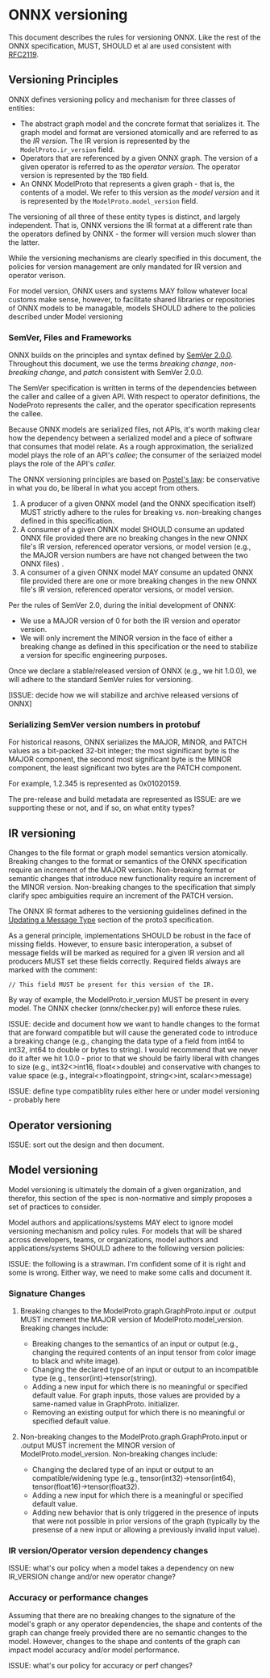 # ONNX versioning

This document describes the rules for versioning ONNX. Like the rest of the ONNX
specification, MUST, SHOULD et al are used consistent with [RFC2119](https://tools.ietf.org/html/rfc2119).  

## Versioning Principles

ONNX defines versioning policy and mechanism for three classes of entities:

* The abstract graph model and the concrete format that serializes it. The graph model and format are versioned atomically and are referred to as the *IR version.* The IR version is  represented by the `ModelProto.ir_version` field.  
* Operators that are referenced by a given ONNX graph. The version of a given operator  is referred to as the *operator version*. The operator version is  represented by the `TBD` field.  
* An ONNX ModelProto that represents a given graph - that is, the contents of a model. We refer to this version as the *model version* and it is represented by the `ModelProto.model_version` field.    

The versioning of all three of these entity types is distinct, and largely independent. That is, ONNX versions the IR format at a different rate than the operators defined by ONNX - the former will version much slower than the latter. 

While the versioning mechanisms are clearly specified in this document, the policies for version management are only mandated for IR version and operator verison. 

For model version, ONNX users and systems MAY follow whatever local customs make sense, however, to facilitate shared libraries or repositories of ONNX models to be managable, models SHOULD adhere to the policies described under Model versioning 



### SemVer, Files and Frameworks

ONNX builds on the principles and syntax defined by [SemVer 2.0.0](http://semver.org/spec/v2.0.0.html). Throughout this document, we use the terms *breaking change*, *non-breaking change*, and *patch* consistent with SemVer 2.0.0. 

The SemVer specification is written in terms of the dependencies between the caller and callee of a given API.  With respect to operator definitions, the NodeProto represents the caller, and the operator specification represents the callee.

Because ONNX models are serialized files, not APIs, it's worth making clear how the dependency between a serialized model and a piece of software that consumes that model relate.  As a rough approximation, the serialized model plays the role of an API's *callee*; the consumer of the seriaized model plays the role of the API's *caller.*

The ONNX versioning principles are based on [Postel's law](https://en.wikipedia.org/wiki/Robustness_principle): be conservative in what you do, be liberal in what you accept from others.  

1. A producer of a given ONNX model (and the ONNX specification itself) MUST strictly adhere to the rules for breaking vs. non-breaking changes defined in this specification.
2. A consumer of a given ONNX model SHOULD consume an updated ONNX file provided there are no breaking changes in the new ONNX file's IR version, referenced operator versions, or model version (e.g., the MAJOR version numbers are have not changed between the two ONNX files) .
3. A consumer of a given ONNX model MAY consume an updated ONNX file provided there are one or more breaking changes in the new ONNX file's IR version, referenced operator versions, or model version.

Per the rules of SemVer 2.0, during the initial development of ONNX:
* We use a MAJOR version of 0 for both the IR version and operator version.
* We will only increment the MINOR version in the face of either a breaking change as defined in this specification or the need to stabilize a version for specific engineering purposes.

Once we declare a stable/released version of ONNX (e.g., we hit 1.0.0), we will adhere to the standard SemVer rules for versioning.

 [ISSUE: decide how we will stabilize and archive released versions of ONNX] 

### Serializing SemVer version numbers in protobuf

For historical reasons, ONNX serializes the MAJOR, MINOR, and PATCH values as a bit-packed 32-bit integer; the most siginificant byte is the MAJOR component, the second most significant byte is the MINOR component, the least significant two bytes are the PATCH component. 

For example, 1.2.345 is represented as 0x01020159.

The pre-release and build metadata are represented as ISSUE: are we supporting these or not, and if so, on what entity types? 





## IR versioning

Changes to the file format or graph model semantics version atomically. Breaking changes to the format or semantics of the ONNX specification require an increment of the MAJOR version.  Non-breaking format or semantic changes that introduce new functionality require an increment of the MINOR version. Non-breaking changes to the specification that simply clarify spec ambiguities require an increment of the PATCH version.  

The ONNX IR format adheres to the versioning guidelines defined in the [Updating a Message Type](https://developers.google.com/protocol-buffers/docs/proto3#updating) section of the proto3 specification.  

As a general principle, implementations SHOULD be robust in the face of missing fields. However, to ensure basic interoperation, a subset of message fields will be marked as required for a given IR version and all producers MUST set these fields correctly. Required fields always are marked with the comment:

    // This field MUST be present for this version of the IR.

By way of example, the ModelProto.ir_version MUST be present in every model.  The ONNX checker (onnx/checker.py) will enforce these rules.

ISSUE: decide and document how we want to handle changes to the format that are forward compatible but will cause the generated code to introduce a breaking change (e.g., changing the data type of a field from int64 to int32, int64 to double or bytes to string).  I would recommend that we never do it after we hit 1.0.0 - prior to that we should be fairly liberal with changes to size (e.g., int32<>int16, float<>double) and conservative with changes to value space (e.g., integral<>floatingpoint, string<>int, scalar<>message)

ISSUE: define type compatiblity rules either here or under model versioning - probably here

## Operator versioning

ISSUE: sort out the design and then document.

## Model versioning

Model versioning is ultimately the domain of a given organization, and therefor, this section of the spec is non-normative and simply proposes a set of practices to consider.

Model authors and applications/systems  MAY elect to ignore model versioning mechanism and policy rules. For models that will be shared across developers, teams, or organizations, model authors and applications/systems SHOULD adhere to the following version policies:

ISSUE: the following is a strawman. I'm confident some of it is right and some is wrong. Either way, we need to make some calls and document it.

### Signature Changes
1. Breaking changes to the ModelProto.graph.GraphProto.input or .output MUST increment the MAJOR version of ModelProto.model_version. Breaking changes include:
    
    * Breaking changes to the semantics of an input or output (e.g., changing the required contents of an input tensor from color image to black and white image). 
    * Changing the declared type of an input or output to an incompatible type (e.g., tensor(int)->tensor(string).
    * Adding a new input for which there is no meaningful or specified default value. For graph inputs, those values are provided by a same-named value in GraphProto. initializer.
    * Removing an existing output for which there is no meaningful or specified default value.

2. Non-breaking changes to the ModelProto.graph.GraphProto.input or .output MUST increment the MINOR version of ModelProto.model_version. Non-breaking changes include:
    
    * Changing the declared type of an input or output to an compatible/widening type (e.g., tensor(int32)->tensor(int64), tensor(float16)->tensor(float32).
    * Adding a new input for which there is a meaningful or specified default value.
    * Adding new behavior that is only triggered in the presence of inputs that were not
    possible in prior versions of the graph (typically by the presense of a new input 
    or allowing a previously invalid input value).

### IR version/Operator version dependency changes

ISSUE: what's our policy when a model takes a dependency on new IR_VERSION change and/or new operator change?


### Accuracy or performance changes

Assuming that there are no breaking changes to the signature of the model's graph or any operator dependencies, the shape and contents of the graph can change freely provided there are no semantic changes to the model. However, changes to the shape and contents of the graph can impact model accuracy and/or model performance.    

ISSUE: what's our policy for accuracy or perf changes?
